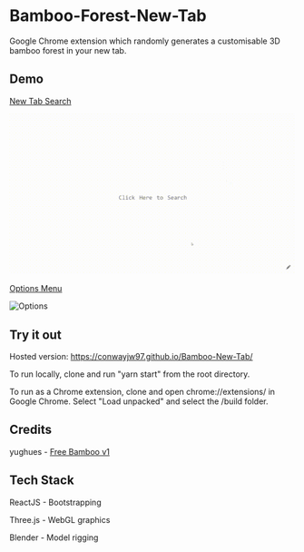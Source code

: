 # Bamboo-Forest-New-Tab

Google Chrome extension which randomly generates a customisable 3D bamboo forest in your new tab.

## Demo 

<ins>New Tab Search</ins>

![Demo](https://raw.githubusercontent.com/conwayjw97/Bamboo-New-Tab/master/Main.gif)

<ins>Options Menu</ins>

![Options](https://raw.githubusercontent.com/conwayjw97/Bamboo-New-Tab/master/Settings.gif)

## Try it out

Hosted version: https://conwayjw97.github.io/Bamboo-New-Tab/

To run locally, clone and run "yarn start" from the root directory.

To run as a Chrome extension, clone and open chrome://extensions/ in Google Chrome. Select "Load unpacked" and select the /build folder.

## Credits

yughues - [Free Bamboo v1](https://opengameart.org/content/free-bamboo-v1)

## Tech Stack

ReactJS - Bootstrapping

Three.js - WebGL graphics

Blender - Model rigging
